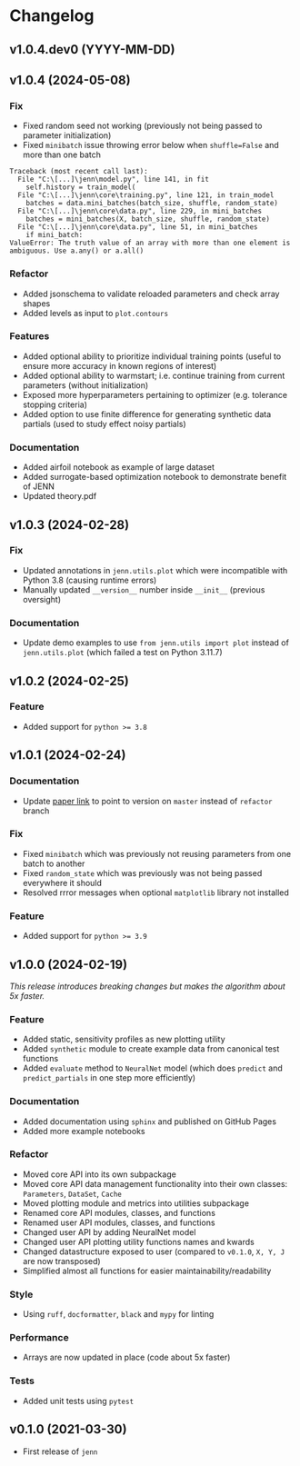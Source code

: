 <!--
feat: A new feature.

fix: A bug fix.

docs: Documentation changes.

style: Changes that do not affect the meaning of the code (white-space, formatting, missing semi-colons, etc).

refactor: A code change that neither fixes a bug nor adds a feature.

perf: A code change that improves performance.

test: Changes to the test framework.

build: Changes to the build process or tools.
-->

# Changelog

## v1.0.4.dev0 (YYYY-MM-DD)

## v1.0.4 (2024-05-08)

### Fix 

- Fixed random seed not working (previously not being passed to parameter initialization)
- Fixed `minibatch` issue throwing error below when `shuffle=False` and more than one batch
```
Traceback (most recent call last):
  File "C:\[...]\jenn\model.py", line 141, in fit
    self.history = train_model(
  File "C:\[...]\jenn\core\training.py", line 121, in train_model
    batches = data.mini_batches(batch_size, shuffle, random_state)
  File "C:\[...]\jenn\core\data.py", line 229, in mini_batches
    batches = mini_batches(X, batch_size, shuffle, random_state)
  File "C:\[...]\jenn\core\data.py", line 51, in mini_batches
    if mini_batch:
ValueError: The truth value of an array with more than one element is ambiguous. Use a.any() or a.all()
```

### Refactor

- Added jsonschema to validate reloaded parameters and check array shapes
- Added levels as input to `plot.contours`

### Features 

- Added optional ability to prioritize individual training points (useful to ensure more accuracy in known regions of interest)
- Added optional ability to warmstart; i.e. continue training from current parameters (without initialization)
- Exposed more hyperparameters pertaining to optimizer (e.g. tolerance stopping criteria) 
- Added option to use finite difference for generating synthetic data partials (used to study effect noisy partials)

### Documentation 

- Added airfoil notebook as example of large dataset
- Added surrogate-based optimization notebook to demonstrate benefit of JENN
- Updated theory.pdf

## v1.0.3 (2024-02-28)

### Fix 

- Updated annotations in `jenn.utils.plot` which were incompatible with Python 3.8 (causing runtime errors)
- Manually updated `__version__` number inside `__init__` (previous oversight) 

### Documentation 

- Update demo examples to use `from jenn.utils import plot` instead of `jenn.utils.plot` (which failed a test on Python 3.11.7)

## v1.0.2 (2024-02-25)

### Feature 

- Added support for `python >= 3.8` 

## v1.0.1 (2024-02-24)

### Documentation

- Update [paper link](https://github.com/shb84/JENN/blob/master/docs/theory.pdf) to point to version on `master` instead of `refactor` branch 

### Fix

- Fixed `minibatch` which was previously not reusing parameters from one batch to another 
- Fixed `random_state` which was previously was not being passed everywhere it should 
- Resolved rrror messages when optional `matplotlib` library not installed 

### Feature 

- Added support for `python >= 3.9` 

## v1.0.0 (2024-02-19)

_This release introduces breaking changes but makes the algorithm about 5x faster._ 

### Feature

- Added static, sensitivity profiles as new plotting utility
- Added `synthetic` module to create example data from canonical test functions 
- Added `evaluate` method to `NeuralNet` model (which does `predict` and `predict_partials` in one step more efficiently)

### Documentation

- Added documentation using `sphinx` and published on GitHub Pages
- Added more example notebooks

### Refactor 

- Moved core API into its own subpackage 
- Moved core API data management functionality into their own classes: `Parameters`, `DataSet`, `Cache` 
- Moved plotting module and metrics into utilities subpackage 
- Renamed core API modules, classes, and functions 
- Renamed user API modules, classes, and functions
- Changed user API by adding NeuralNet model
- Changed user API plotting utility functions names and kwards 
- Changed datastructure exposed to user (compared to `v0.1.0`, `X, Y, J` are now transposed)
- Simplified almost all functions for easier maintainability/readability

### Style

- Using `ruff`, `docformatter`, `black` and `mypy` for linting 

### Performance 

- Arrays are now updated in place (code about 5x faster)

### Tests

- Added unit tests using `pytest` 

## v0.1.0 (2021-03-30)

- First release of `jenn`
